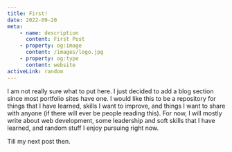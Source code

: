 ```yaml
---
title: First!
date: 2022-09-20
meta:
    - name: description
      content: First Post
    - property: og:image
      content: /images/logo.jpg
    - property: og:type
      content: website
activeLink: random
---
```


<script setup>
import BlogPost from './.vitepress/theme/components/BlogPost.vue'
</script>

<BlogPost>
  <div>
I am not really sure what to put here. I just decided to add a blog section since most portfolio sites have one. I would like this to be a repository for things that I have learned, skills I want to improve, and things I want to share with anyone (if there will ever be people reading this). For now, I will mostly write about web development, some leadership and soft skills that I have learned, and random stuff I enjoy pursuing right now.

Till my next post then.

  </div>
</BlogPost>
